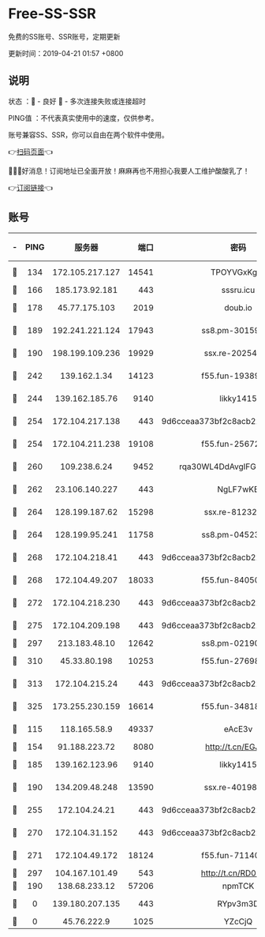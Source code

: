 # Free-SS-SSR

免费的SS账号、SSR账号，定期更新

更新时间：2019-04-21 01:57 +0800

## 说明

状态     ：🙂 - 良好 🙁 - 多次连接失败或连接超时

PING值   ：不代表真实使用中的速度，仅供参考。

账号兼容SS、SSR，你可以自由在两个软件中使用。

👉[扫码页面](https://liesauer.github.io/Free-SS-SSR/)👈

🎉🎉🎉好消息！订阅地址已全面开放！麻麻再也不用担心我要人工维护酸酸乳了！

👉[订阅链接](https://www.liesauer.net/yogurt/subscribe?ACCESS_TOKEN=DAYxR3mMaZAsaqUb)👈

## 账号

|-|PING|服务器|端口|密码|加密方式|区域|
|:----:|:----:|:-----:|-----:|:----:|:----:|:----:|
|🙂|134|172.105.217.127|14541|TPOYVGxKglpi|aes-256-cfb|JP|
|🙂|166|185.173.92.181|443|sssru.icu|rc4-md5|RU|
|🙂|178|45.77.175.103|2019|doub.io|aes-128-ctr|SG|
|🙂|189|192.241.221.124|17943|ss8.pm-30159735|aes-256-cfb|US|
|🙂|190|198.199.109.236|19929|ssx.re-20254148|aes-256-cfb|US|
|🙂|242|139.162.1.34|14123|f55.fun-19389187|aes-256-cfb|SG|
|🙂|244|139.162.185.76|9140|likky1415|aes-256-cfb|DE|
|🙂|254|172.104.217.138|443|9d6cceaa373bf2c8acb22e60b6a58be6|aes-256-cfb|US|
|🙂|254|172.104.211.238|19108|f55.fun-25672801|aes-256-cfb|US|
|🙂|260|109.238.6.24|9452|rqa30WL4DdAvgIFG6Fs3znzTa|aes-256-cfb|FR|
|🙂|262|23.106.140.227|443|NgLF7wKB|aes-256-cfb|US|
|🙂|264|128.199.187.62|15298|ssx.re-81232665|aes-256-cfb|SG|
|🙂|264|128.199.95.241|11758|ss8.pm-04523881|aes-256-cfb|SG|
|🙂|268|172.104.218.41|443|9d6cceaa373bf2c8acb22e60b6a58be6|aes-256-cfb|US|
|🙂|268|172.104.49.207|18033|f55.fun-84050556|aes-256-cfb|SG|
|🙂|272|172.104.218.230|443|9d6cceaa373bf2c8acb22e60b6a58be6|aes-256-cfb|US|
|🙂|275|172.104.209.198|443|9d6cceaa373bf2c8acb22e60b6a58be6|aes-256-cfb|US|
|🙂|297|213.183.48.10|12642|ss8.pm-02190555|rc4-md5|RU|
|🙂|310|45.33.80.198|10253|f55.fun-27698547|aes-256-cfb|US|
|🙂|313|172.104.215.24|443|9d6cceaa373bf2c8acb22e60b6a58be6|aes-256-cfb|US|
|🙂|325|173.255.230.159|16614|f55.fun-34818706|aes-256-cfb|US|
|🙂|115|118.165.58.9|49337|eAcE3v|chacha20-ietf|TW|
|🙂|154|91.188.223.72|8080|http://t.cn/EGJIyrl|rc4-md5|RU|
|🙂|185|139.162.123.96|9140|likky1415|aes-256-cfb|JP|
|🙂|190|134.209.48.248|13590|ssx.re-40198259|aes-256-cfb|US|
|🙂|255|172.104.24.21|443|9d6cceaa373bf2c8acb22e60b6a58be6|aes-256-cfb|US|
|🙂|270|172.104.31.152|443|9d6cceaa373bf2c8acb22e60b6a58be6|aes-256-cfb|US|
|🙂|271|172.104.49.172|18124|f55.fun-71140477|aes-256-cfb|SG|
|🙂|297|104.167.101.49|543|http://t.cn/RD0D7sx|rc4-md5|CA|
|🙁|190|138.68.233.12|57206|npmTCK|rc4-md5|US|
|🙁|0|139.180.207.135|443|RYpv3m3D|aes-256-cfb|JP|
|🙁|0|45.76.222.9|1025|YZcCjQ|rc4-md5|JP|
